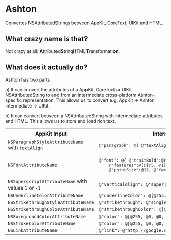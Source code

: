 Ashton
==========================

Convertes NSAttributedStrings between AppKit, CoreText, UIKit and HTML.

What crazy name is that?
------------------------
Not crazy at all: <b>A</b>ttributed<b>S</b>tring<b>H</b>TML<b>T</b>ransformati<b>on</b>.

What does it actually do?
-------------------------
Ashton has two parts

a) It can convert the attributes of a AppKit, CoreText or UIKit NSAttributedString to and from an intermediate cross-platform Ashton-specific representation. This allows us to convert e.g. AppKit -> Ashton intermediate -> UIKit.

b) It can convert between a NSAttributedString with intermediate attributes and HTML. This allows us to store and load rich text.

<table>
  <tr>
    <th>AppKit Input</th>
    <th>Intermediate</th>
    <th>AppKit Output</th>
  </tr>
  <tr>
    <td><code>NSParagraphStyleAttributeName</code> with <code>textAlign</code></td>
    <td><pre>@"paragraph": @{ @"textAlignment":@"left|right|center" }</pre></td>
    <td><code>NSParagraphStyleAttributeName</code> with <code>textAlign</code></td>
  </tr>
  <tr>
    <td><code>NSFontAttributeName</code></td>
    <td><pre>@"font": @{ @"traitBold":@YES, @"traitItalic":@NO,
    @"features":@[@[@5, @1], @[@14, @1]],
    @"pointSize":@12, @"familyName":@"Helvetica" }</pre></td>
    <td><code>NSFontAttributeName</code></td>
  </tr>
  <tr>
    <td><code>NSSuperscriptAttributeName</code> with values <code>1</code> or <code>-1</code></td>
    <td><code>@"verticalAlign": @"super|sub"</code></td>
    <td><code>NSSuperscriptAttributeName</code></td>
  </tr>
  <tr>
    <td><code>NSUnderlineColorAttributeName</code></td>
    <td><code>@"underlineColor": @[@255, @0, @0, @1.0]</code></td>
    <td><code>NSUnderlineColorAttributeName</code></td>
  </tr>
  <tr>
    <td><code>NSStrikethroughStyleAttributeName</code></td>
    <td><code>@"strikethrough": @"single|thick|double"</code></td>
    <td><code>NSStrikethroughStyleAttributeName</code></td>
  </tr>
  <tr>
    <td><code>NSStrikethroughColorAttributeName</code></td>
    <td><code>@"strikethroughColor": @[@255, @0, @0, @1.0]</code></td>
    <td><code>NSStrikethroughColorAttributeName</code></td>
  </tr>
  <tr>
    <td><code>NSForegroundColorAttributeName</code></td>
    <td><code>@"color": @[@255, @0, @0, @1.0]</code></td>
    <td><code>NSForegroundColorAttributeName</code></td>
  </tr>
  <tr>
    <td><code>NSStrokeColorAttributeName</code></td>
    <td><code>@"color": @[@255, @0, @0, @1.0]</code></td>
    <td><code>NSForegroundColorAttributeName</code></td>
  </tr>
    <tr>
    <td><code>NSLinkAttributeName</code></td>
    <td><code>@"link": @"http://google.com/"</code></td>
    <td><code>NSLinkAttributeName</code></td>
  </tr>
</table>
